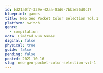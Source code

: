 ```yaml
---
id: bd21a0f7-339e-42aa-83d6-7bb3e56d0c37
blueprint: games
title: Neo Geo Pocket Color Selection Vol.1
platform: switch
genre:
  - compilation
note: Limited Run Games
digital: false
physical: true
guide: false
pending: false
posted: 2021-10-16
slug: neo-geo-pocket-color-selection-vol-1
---
```

